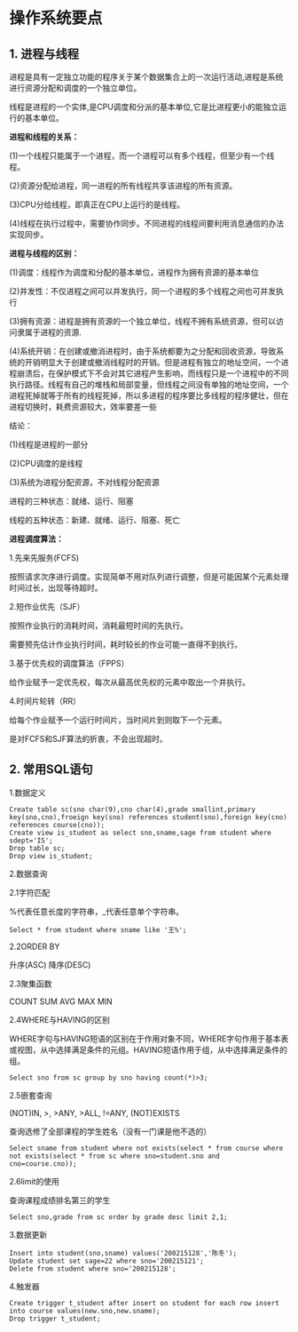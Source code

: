 # 操作系统要点

## 1. 进程与线程

进程是具有一定独立功能的程序关于某个数据集合上的一次运行活动,进程是系统进行资源分配和调度的一个独立单位。

线程是进程的一个实体,是CPU调度和分派的基本单位,它是比进程更小的能独立运行的基本单位。

**进程和线程的关系：**

(1)一个线程只能属于一个进程，而一个进程可以有多个线程，但至少有一个线程。

(2)资源分配给进程，同一进程的所有线程共享该进程的所有资源。

(3)CPU分给线程，即真正在CPU上运行的是线程。

(4)线程在执行过程中，需要协作同步。不同进程的线程间要利用消息通信的办法实现同步。

**进程与线程的区别：**

(1)调度：线程作为调度和分配的基本单位，进程作为拥有资源的基本单位

(2)并发性：不仅进程之间可以并发执行，同一个进程的多个线程之间也可并发执行

(3)拥有资源：进程是拥有资源的一个独立单位，线程不拥有系统资源，但可以访问隶属于进程的资源.

(4)系统开销：在创建或撤消进程时，由于系统都要为之分配和回收资源，导致系统的开销明显大于创建或撤消线程时的开销。但是进程有独立的地址空间，一个进程崩溃后，在保护模式下不会对其它进程产生影响，而线程只是一个进程中的不同执行路径。线程有自己的堆栈和局部变量，但线程之间没有单独的地址空间，一个进程死掉就等于所有的线程死掉，所以多进程的程序要比多线程的程序健壮，但在进程切换时，耗费资源较大，效率要差一些

结论：

(1)线程是进程的一部分

(2)CPU调度的是线程

(3)系统为进程分配资源，不对线程分配资源

进程的三种状态：就绪、运行、阻塞

线程的五种状态：新建、就绪、运行、阻塞、死亡

**进程调度算法：**

1.先来先服务(FCFS)

按照请求次序进行调度。实现简单不用对队列进行调整，但是可能因某个元素处理时间过长，出现等待超时。

2.短作业优先（SJF）

按照作业执行的消耗时间，消耗最短时间的先执行。

需要预先估计作业执行时间，耗时较长的作业可能一直得不到执行。

3.基于优先权的调度算法（FPPS）

给作业赋予一定优先权，每次从最高优先权的元素中取出一个并执行。

4.时间片轮转（RR）

给每个作业赋予一个运行时间片，当时间片到则取下一个元素。

是对FCFS和SJF算法的折衷，不会出现超时。


## 2. 常用SQL语句

1.数据定义

```
Create table sc(sno char(9),cno char(4),grade smallint,primary key(sno,cno),froeign key(sno) references student(sno),foreign key(cno) references course(cno));
Create view is_student as select sno,sname,sage from student where sdept='IS';
Drop table sc;
Drop view is_student;
```
2.数据查询

2.1字符匹配

%代表任意长度的字符串，_代表任意单个字符串。

```
Select * from student where sname like '王%';
```

2.2ORDER BY

升序(ASC) 降序(DESC)

2.3聚集函数

COUNT SUM AVG MAX MIN

2.4WHERE与HAVING的区别

WHERE字句与HAVING短语的区别在于作用对象不同，WHERE字句作用于基本表或视图，从中选择满足条件的元组。HAVING短语作用于组，从中选择满足条件的组。

```
Select sno from sc group by sno having count(*)>3;
```

2.5嵌套查询

(NOT)IN, >, >ANY, >ALL, !=ANY, (NOT)EXISTS

查询选修了全部课程的学生姓名（没有一门课是他不选的）

```
Select sname from student where not exists(select * from course where not exists(select * from sc where sno=student.sno and cno=course.cno));
```

2.6limit的使用

查询课程成绩排名第三的学生

```
Select sno,grade from sc order by grade desc limit 2,1;
```

3.数据更新

```
Insert into student(sno,sname) values('200215128','陈冬');
Update student set sage=22 where sno='200215121';
Delete from student where sno='200215128';
```

4.触发器

```
Create trigger t_student after insert on student for each row insert into course values(new.sno,new.sname);
Drop trigger t_student;
```